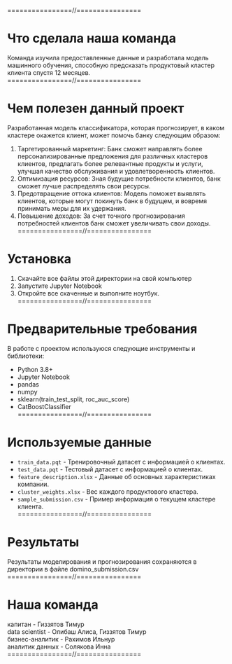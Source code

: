 ================//================  
# Что сделала наша команда

Команда изучила предоставленные данные и разработала модель машинного обучения, способную предсказать продуктовый кластер клиента спустя 12 месяцев.  
================//================  
# Чем полезен данный проект  

Разработанная модель классификатора, которая прогнозирует, в каком кластере окажется клиент, может помочь банку следующим образом:   
1) Таргетированный маркетинг: Банк сможет направлять более персонализированные предложения для различных кластеров клиентов, предлагать более релевантные продукты и услуги, улучшая качество обслуживания и удовлетворенность клиентов.  
2) Оптимизация ресурсов: Зная будущие потребности клиентов, банк сможет лучше распределять свои ресурсы.  
3) Предотвращение оттока клиентов: Модель поможет выявлять клиентов, которые могут покинуть банк в будущем, и вовремя принимать меры для их удержания.  
4) Повышение доходов: За счет точного прогнозирования потребностей клиентов банк сможет увеличивать свои доходы.  
================//================  
# Установка  

1. Скачайте все файлы этой директории на свой компьютер  
2. Запустите Jupyter Notebook  
3. Откройте все скаченные и выполните ноутбук.  
================//================  
# Предварительные требования  
  
В работе с проектом используюся следующие инструменты и библиотеки:  
- Python 3.8+  
- Jupyter Notebook  
- pandas  
- numpy  
- sklearn(train_test_split, roc_auc_score)  
- CatBoostClassifier  
================//================  
# Используемые данные  
  
- `train_data.pqt` - Тренировочный датасет с информацией о клиентах.  
- `test_data.pqt` - Тестовый датасет с информацией о клиентах.  
- `feature_description.xlsx` - Данные об основных характеристиках компании.  
- `cluster_weights.xlsx` - Вес каждого продуктового кластера.  
- `sample_submission.csv` - Пример информация о текущем кластере клиента.  
================//================  
# Результаты  

Результаты моделирования и прогнозирования сохраняются в директории в файле domino_submission.csv  
================//================  
# Наша команда  

капитан - Гиззятов Тимур  
data scientist - Олибаш Алиса, Гиззятов Тимур  
бизнес-аналитик - Рахимов Ильнур  
аналитик данных - Солякова Инна  
================//================
